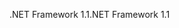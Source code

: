 <span data-ttu-id="a75bf-101">.NET Framework 1.1</span><span class="sxs-lookup"><span data-stu-id="a75bf-101">.NET Framework 1.1</span></span>